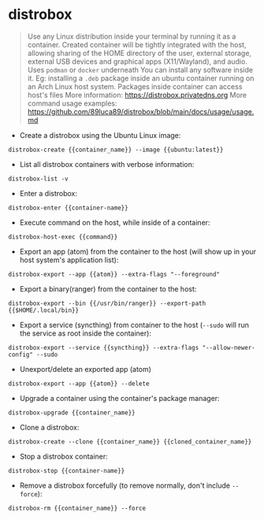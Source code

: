 # distrobox

> Use any Linux distribution inside your terminal by running it as a container.
> Created container will be tightly integrated with the host, allowing sharing of the HOME directory of the user, external storage, external USB devices and graphical apps (X11/Wayland), and audio.
> Uses `podman` or `docker` underneath
> You can install any software inside it. Eg: installing a `.deb` package inside an ubuntu container running on an Arch Linux host system. 
> Packages inside container can access host's files
> More information: <https://distrobox.privatedns.org>
> More command usage examples: <https://github.com/89luca89/distrobox/blob/main/docs/usage/usage.md>


- Create a distrobox using the Ubuntu Linux image:

`distrobox-create {{container_name}} --image {{ubuntu:latest}}`

- List all distrobox containers with verbose information:

`distrobox-list -v`

- Enter a distrobox:

`distrobox-enter {{container-name}}`

- Execute command on the host, while inside of a container:

`distrobox-host-exec {{command}}`

- Export an app (atom) from the container to the host (will show up in your host system's application list):

`distrobox-export --app {{atom}} --extra-flags "--foreground"`

- Export a binary(ranger) from the container to the host:

`distrobox-export --bin {{/usr/bin/ranger}} --export-path {{$HOME/.local/bin}}`

- Export a service (syncthing) from container to the host (`--sudo` will run the service as root inside the container):

`distrobox-export --service {{syncthing}} --extra-flags "--allow-newer-config" --sudo`

- Unexport/delete an exported app (atom)

`distrobox-export --app {{atom}} --delete`

- Upgrade a container using the container's package manager:

`distrobox-upgrade {{container_name}}`

- Clone a distrobox:

`distrobox-create --clone {{container_name}} {{cloned_container_name}}`

- Stop a distrobox container:

`distrobox-stop {{container-name}}`

- Remove a distrobox forcefully (to remove normally, don't include `--force`):

`distrobox-rm {{container_name}} --force`

